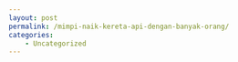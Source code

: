 ```yaml
---
layout: post
permalink: /mimpi-naik-kereta-api-dengan-banyak-orang/
categories:
    - Uncategorized
---
```


